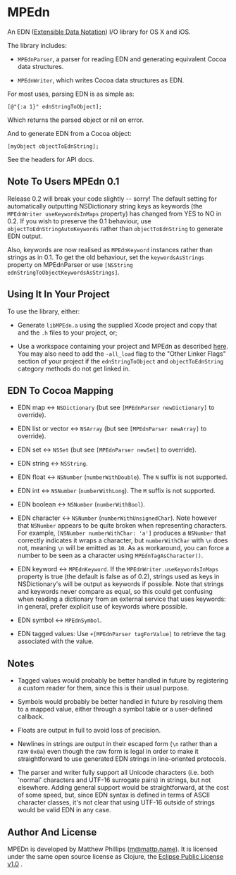 # MPEdn

An EDN ([Extensible Data Notation](http://github.com/edn-format/edn)) I/O library for OS X and iOS.

The library includes:

* `MPEdnParser`, a parser for reading EDN and generating equivalent Cocoa data structures.

* `MPEdnWriter`, which writes Cocoa data structures as EDN.

For most uses, parsing EDN is as simple as:

    [@"{:a 1}" ednStringToObject];

Which returns the parsed object or nil on error.

And to generate EDN from a Cocoa object:

    [myObject objectToEdnString];

See the headers for API docs.

## Note To Users MPEdn 0.1

Release 0.2 will break your code slightly -- sorry! The default setting for automatically outputting NSDictionary string keys as keywords (the `MPEdnWriter useKeywordsInMaps` property) has changed from YES to NO in 0.2. If you wish to preserve the 0.1 behaviour, use `objectToEdnStringAutoKeywords` rather than `objectToEdnString` to generate EDN output.

Also, keywords are now realised as `MPEdnKeyword` instances rather than strings as in 0.1. To get the old behaviour, set the `keywordsAsStrings` property on MPEdnParser or use `[NSString ednStringToObjectKeywordsAsStrings]`.


## Using It In Your Project

To use the library, either:

* Generate `libMPEdn.a` using the supplied Xcode project and copy that and the `.h` files to your project, or;

* Use a workspace containing your project and MPEdn as described [here][xcode_static_lib]. You may also need to add the `-all_load` flag to the "Other Linker Flags" section of your project if the `ednStringToObject` and `objectToEdnString` category methods do not get linked in.

[xcode_static_lib]: http://developer.apple.com/library/ios/#documentation/Xcode/Conceptual/ios_development_workflow/AA-Developing_a_Static_Library_and_Incorporating_It_in_Your_Application/archiving_an_application_that_uses_a_static_library.html


## EDN To Cocoa Mapping

* EDN map <-> `NSDictionary` (but see `[MPEdnParser newDictionary]` to override).

* EDN list or vector <-> `NSArray` (but see `[MPEdnParser newArray]` to override).

* EDN set <-> `NSSet` (but see `[MPEdnParser newSet]` to override).

* EDN string <-> `NSString`.

* EDN float <-> `NSNumber` (`numberWithDouble`). The `N` suffix is not supported.

* EDN int <-> `NSNumber` (`numberWithLong`). The `M` suffix is not supported.

* EDN boolean <-> `NSNumber` (`numberWithBool`).

* EDN character <-> `NSNumber` (`numberWithUnsignedChar`). Note however that `NSNumber` appears to be quite broken when representing characters. For example, `[NSNumber numberWithChar: 'a']` produces a `NSNumber` that correctly indicates it wraps a character, but `numberWithChar` with `\n` does not, meaning `\n` will be emitted as `10`. As as workaround, you can force a number to be seen as a character using `MPEdnTagAsCharacter()`.

* EDN keyword <-> `MPEdnKeyword`. If the `MPEdnWriter.useKeywordsInMaps` property is true (the default is false as of 0.2), strings used as keys in NSDictionary's will be output as keywords if possible. Note that strings and keywords never compare as equal, so this could get confusing when reading a dictionary from an external service that uses keywords: in general, prefer explicit use of keywords where possible.

* EDN symbol <-> `MPEdnSymbol`.

* EDN tagged values: Use `+[MPEdnParser tagForValue]` to retrieve the tag associated with the value.


## Notes

* Tagged values would probably be better handled in future by registering a custom reader for them, since this is their usual purpose.

* Symbols would probably be better handled in future by resolving them to a mapped value, either through a symbol table or a user-defined callback.

* Floats are output in full to avoid loss of precision.

* Newlines in strings are output in their escaped form (`\n` rather than a raw `0x0a`) even though the raw form is legal in order to make it straightforward to use generated EDN strings in line-oriented protocols.

* The parser and writer fully support all Unicode characters (i.e. both 'normal' characters and UTF-16 surrogate pairs) in strings, but not elsewhere. Adding general support would be straightforward, at the cost of some speed, but, since EDN syntax is defined in terms of ASCII character classes, it's not clear that using UTF-16 outside of strings would be valid EDN in any case.


## Author And License

MPEDn is developed by Matthew Phillips (<m@mattp.name>). It is licensed under the same open source license as Clojure, the [Eclipse Public License v1.0][epl] .

[epl]: http://opensource.org/licenses/eclipse-1.0.php
